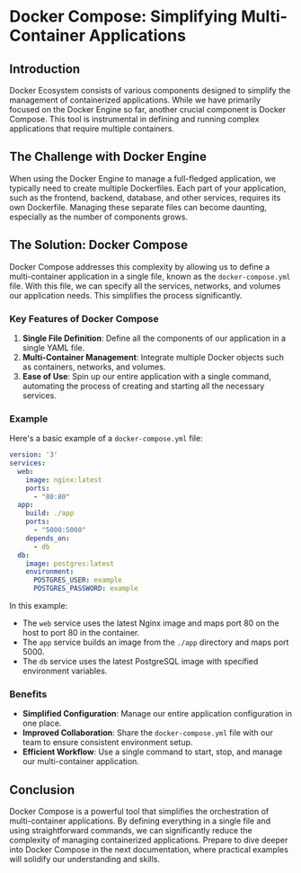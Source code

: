 # Docker Compose: Simplifying Multi-Container Applications

## Introduction

Docker Ecosystem consists of various components designed to simplify the management of containerized applications. While we have primarily focused on the Docker Engine so far, another crucial component is Docker Compose. This tool is instrumental in defining and running complex applications that require multiple containers. 

## The Challenge with Docker Engine

When using the Docker Engine to manage a full-fledged application, we typically need to create multiple Dockerfiles. Each part of your application, such as the frontend, backend, database, and other services, requires its own Dockerfile. Managing these separate files can become daunting, especially as the number of components grows.

## The Solution: Docker Compose

Docker Compose addresses this complexity by allowing us to define a multi-container application in a single file, known as the `docker-compose.yml` file. With this file, we can specify all the services, networks, and volumes our application needs. This simplifies the process significantly.

### Key Features of Docker Compose

1. **Single File Definition**: Define all the components of our application in a single YAML file.
2. **Multi-Container Management**: Integrate multiple Docker objects such as containers, networks, and volumes.
3. **Ease of Use**: Spin up our entire application with a single command, automating the process of creating and starting all the necessary services.

### Example

Here's a basic example of a `docker-compose.yml` file:

```yaml
version: '3'
services:
  web:
    image: nginx:latest
    ports:
      - "80:80"
  app:
    build: ./app
    ports:
      - "5000:5000"
    depends_on:
      - db
  db:
    image: postgres:latest
    environment:
      POSTGRES_USER: example
      POSTGRES_PASSWORD: example
```

In this example:
- The `web` service uses the latest Nginx image and maps port 80 on the host to port 80 in the container.
- The `app` service builds an image from the `./app` directory and maps port 5000.
- The `db` service uses the latest PostgreSQL image with specified environment variables.

### Benefits

- **Simplified Configuration**: Manage our entire application configuration in one place.
- **Improved Collaboration**: Share the `docker-compose.yml` file with our team to ensure consistent environment setup.
- **Efficient Workflow**: Use a single command to start, stop, and manage our multi-container application.

## Conclusion

Docker Compose is a powerful tool that simplifies the orchestration of multi-container applications. By defining everything in a single file and using straightforward commands, we can significantly reduce the complexity of managing containerized applications. Prepare to dive deeper into Docker Compose in the next documentation, where practical examples will solidify our understanding and skills.